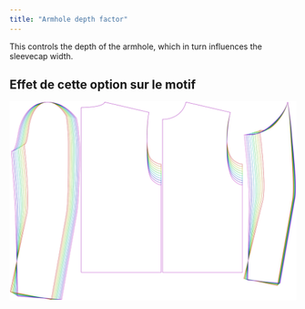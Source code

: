 ```yaml
---
title: "Armhole depth factor"
---
```


This controls the depth of the armhole, which in turn influences the sleevecap width.

## Effet de cette option sur le motif

![This image shows the effect of this option by superimposing several variants that have a different value for this option](bent_armholedepthfactor_sample.svg "Effect of this option on the pattern")

